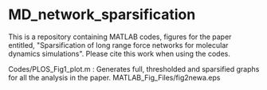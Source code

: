# MD_network_sparsification

This is a repository containing MATLAB codes, figures for the paper entitled, "Sparsification of long range force networks for molecular
dynamics simulations". Please cite this work when using the codes. 

Codes/PLOS_Fig1_plot.m : Generates full, thresholded and sparsified graphs for all the analysis in the paper.
MATLAB_Fig_Files/fig2newa.eps
